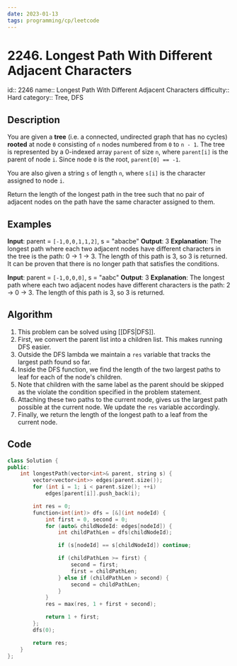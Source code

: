 ```yaml
---
date: 2023-01-13
tags: programming/cp/leetcode
---
```


# 2246. Longest Path With Different Adjacent Characters 

id:: 2246
name:: Longest Path With Different Adjacent Characters
difficulty:: Hard
category:: Tree, DFS

## Description
You are given a **tree** (i.e. a connected, undirected graph that has no cycles) **rooted** at node `0` consisting of `n` nodes numbered from `0` to `n - 1`. The tree is represented by a 0-indexed array `parent` of size `n`, where `parent[i]` is the parent of node `i`. Since node `0` is the root, `parent[0] == -1`.

You are also given a string `s` of length `n`, where `s[i]` is the character assigned to node `i`.

Return the length of the longest path in the tree such that no pair of adjacent nodes on the path have the same character assigned to them.

## Examples
**Input**: parent = `[-1,0,0,1,1,2]`, s = "abacbe"
**Output**: 3
**Explanation**: The longest path where each two adjacent nodes have different characters in the tree is the path: 0 -> 1 -> 3. The length of this path is 3, so 3 is returned.
It can be proven that there is no longer path that satisfies the conditions. 

**Input**: parent = `[-1,0,0,0]`, s = "aabc"
**Output**: 3
**Explanation**: The longest path where each two adjacent nodes have different characters is the path: 2 -> 0 -> 3. The length of this path is 3, so 3 is returned.

## Algorithm
1. This problem can be solved using [[DFS|DFS]].
2. First, we convert the parent list into a children list. This makes running DFS easier.
3. Outside the DFS lambda we maintain a `res` variable that tracks the largest path found so far.
4. Inside the DFS function, we find the length of the two largest paths to leaf for each of the node's children. 
5. Note that children with the same label as the parent should be skipped as the violate the condition specified in the problem statement.
6. Attaching these two paths to the current node, gives us the largest path possible at the current node. We update the `res` variable accordingly.
7. Finally, we return the length of the longest path to a leaf from the current node. 

## Code
```cpp
class Solution {
public:
    int longestPath(vector<int>& parent, string s) {
        vector<vector<int>> edges(parent.size());
        for (int i = 1; i < parent.size(); ++i)
            edges[parent[i]].push_back(i);

        int res = 0;
        function<int(int)> dfs = [&](int nodeId) {
            int first = 0, second = 0;
            for (auto& childNodeId: edges[nodeId]) {
                int childPathLen = dfs(childNodeId);

                if (s[nodeId] == s[childNodeId]) continue;

                if (childPathLen >= first) {
                    second = first;
                    first = childPathLen;
                } else if (childPathLen > second) {
                    second = childPathLen;
                }
            }
            res = max(res, 1 + first + second);

            return 1 + first;
        };
        dfs(0);

        return res;
    }
};
```
